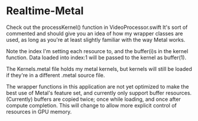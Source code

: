 # Realtime-Metal

Check out the processKernel() function in VideoProcessor.swift
It's sort of commented and should give you an idea of how my wrapper classes are used,
as long as you're at least slightly familiar with the way Metal works.

Note the index I'm setting each resource to, and the buffer(i)s in the kernel function.
Data loaded into index:1 will be passed to the kernel as buffer(1).

The Kernels.metal file holds my metal kernels, but kernels will still be loaded if
they're in a different .metal source file.

The wrapper functions in this application are not yet optimized to make the best use
of Metal's feature set, and currently only support buffer resources. (Currently)
buffers are copied twice; once while loading, and once after compute completion.
This will change to allow more explicit control of resources in GPU memory.